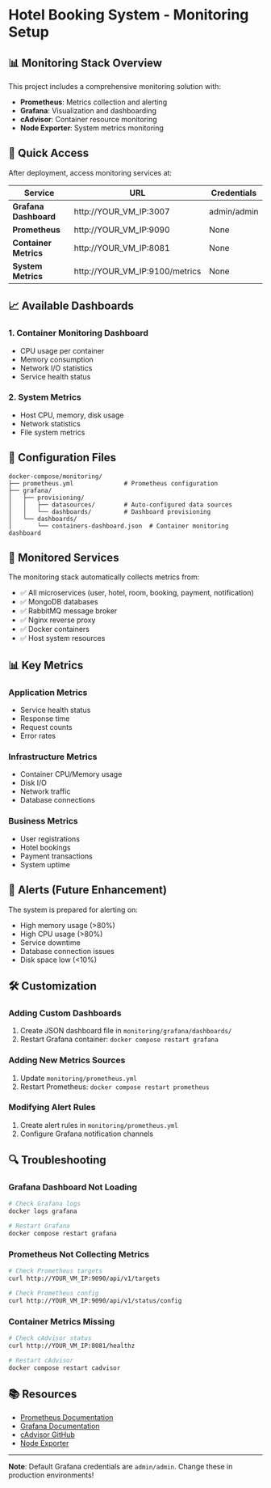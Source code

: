 # Hotel Booking System - Monitoring Setup

## 📊 Monitoring Stack Overview

This project includes a comprehensive monitoring solution with:

- **Prometheus**: Metrics collection and alerting
- **Grafana**: Visualization and dashboarding
- **cAdvisor**: Container resource monitoring
- **Node Exporter**: System metrics monitoring

## 🚀 Quick Access

After deployment, access monitoring services at:

| Service               | URL                            | Credentials |
| --------------------- | ------------------------------ | ----------- |
| **Grafana Dashboard** | http://YOUR_VM_IP:3007         | admin/admin |
| **Prometheus**        | http://YOUR_VM_IP:9090         | None        |
| **Container Metrics** | http://YOUR_VM_IP:8081         | None        |
| **System Metrics**    | http://YOUR_VM_IP:9100/metrics | None        |

## 📈 Available Dashboards

### 1. Container Monitoring Dashboard

- CPU usage per container
- Memory consumption
- Network I/O statistics
- Service health status

### 2. System Metrics

- Host CPU, memory, disk usage
- Network statistics
- File system metrics

## 🔧 Configuration Files

```
docker-compose/monitoring/
├── prometheus.yml              # Prometheus configuration
├── grafana/
│   ├── provisioning/
│   │   ├── datasources/        # Auto-configured data sources
│   │   └── dashboards/         # Dashboard provisioning
│   └── dashboards/
│       └── containers-dashboard.json  # Container monitoring dashboard
```

## 🎯 Monitored Services

The monitoring stack automatically collects metrics from:

- ✅ All microservices (user, hotel, room, booking, payment, notification)
- ✅ MongoDB databases
- ✅ RabbitMQ message broker
- ✅ Nginx reverse proxy
- ✅ Docker containers
- ✅ Host system resources

## 📊 Key Metrics

### Application Metrics

- Service health status
- Response time
- Request counts
- Error rates

### Infrastructure Metrics

- Container CPU/Memory usage
- Disk I/O
- Network traffic
- Database connections

### Business Metrics

- User registrations
- Hotel bookings
- Payment transactions
- System uptime

## 🔔 Alerts (Future Enhancement)

The system is prepared for alerting on:

- High memory usage (>80%)
- High CPU usage (>80%)
- Service downtime
- Database connection issues
- Disk space low (<10%)

## 🛠️ Customization

### Adding Custom Dashboards

1. Create JSON dashboard file in `monitoring/grafana/dashboards/`
2. Restart Grafana container: `docker compose restart grafana`

### Adding New Metrics Sources

1. Update `monitoring/prometheus.yml`
2. Restart Prometheus: `docker compose restart prometheus`

### Modifying Alert Rules

1. Create alert rules in `monitoring/prometheus.yml`
2. Configure Grafana notification channels

## 🔍 Troubleshooting

### Grafana Dashboard Not Loading

```bash
# Check Grafana logs
docker logs grafana

# Restart Grafana
docker compose restart grafana
```

### Prometheus Not Collecting Metrics

```bash
# Check Prometheus targets
curl http://YOUR_VM_IP:9090/api/v1/targets

# Check Prometheus config
curl http://YOUR_VM_IP:9090/api/v1/status/config
```

### Container Metrics Missing

```bash
# Check cAdvisor status
curl http://YOUR_VM_IP:8081/healthz

# Restart cAdvisor
docker compose restart cadvisor
```

## 📚 Resources

- [Prometheus Documentation](https://prometheus.io/docs/)
- [Grafana Documentation](https://grafana.com/docs/)
- [cAdvisor GitHub](https://github.com/google/cadvisor)
- [Node Exporter](https://github.com/prometheus/node_exporter)

---

**Note**: Default Grafana credentials are `admin/admin`. Change these in production environments!

